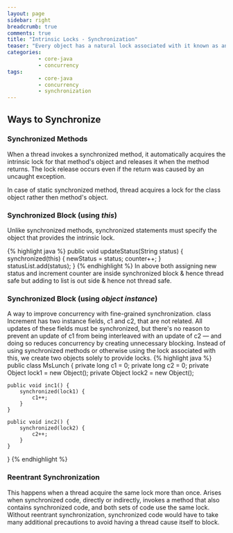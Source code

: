 ```yaml
---
layout: page
sidebar: right
breadcrumb: true
comments: true
title: "Intrinsic Locks - Synchronization"
teaser: "Every object has a natural lock associated with it known as an intrinsic lock.A thread that needs to access object's fields has to acquire the object's intrinsic lock, use it & then release the intrinsic lock when it's done with them. During the time thread hold the lock, no other thread can acquire the same lock."
categories:
          - core-java
          - concurrency
tags:
          - core-java
          - concurrency
          - synchronization
---
```

## Ways to Synchronize

### Synchronized Methods
When a thread invokes a synchronized method, it automatically acquires the intrinsic lock for that method's object and releases it when the method returns. The lock release occurs even if the return was caused by an uncaught exception.

In case of static synchronized method, thread acquires a lock for the class object rather then method's object.

### Synchronized Block (using *this*)
Unlike synchronized methods, synchronized statements must specify the object that provides the intrinsic lock.

{% highlight java %}
public void updateStatus(String status) {
    synchronized(this) {
        newStatus = status;
        counter++;
    }
    statusList.add(status);
}
{% endhighlight %}
In above both assigning new status and increment counter are  inside synchronized block & hence thread safe but adding to list is out side & hence not thread safe.

### Synchronized Block (using *object instance*)
A way to improve concurrency with fine-grained synchronization.
class Increment has two instance fields, c1 and c2, that are not related. All updates of these fields must be synchronized, but there's no reason to prevent an update of c1 from being interleaved with an update of c2 — and doing so reduces concurrency by creating unnecessary blocking. Instead of using synchronized methods or otherwise using the lock associated with this, we create two objects solely to provide locks.
{% highlight java %}
public class MsLunch {
    private long c1 = 0;
    private long c2 = 0;
    private Object lock1 = new Object();
    private Object lock2 = new Object();

    public void inc1() {
        synchronized(lock1) {
            c1++;
        }
    }

    public void inc2() {
        synchronized(lock2) {
            c2++;
        }
    }
}
{% endhighlight %}

### Reentrant Synchronization
This happens when a thread acquire the same lock more than once.  Arises when synchronized code, directly or indirectly, invokes a method that also contains synchronized code, and both sets of code use the same lock. Without reentrant synchronization, synchronized code would have to take many additional precautions to avoid having a thread cause itself to block.
